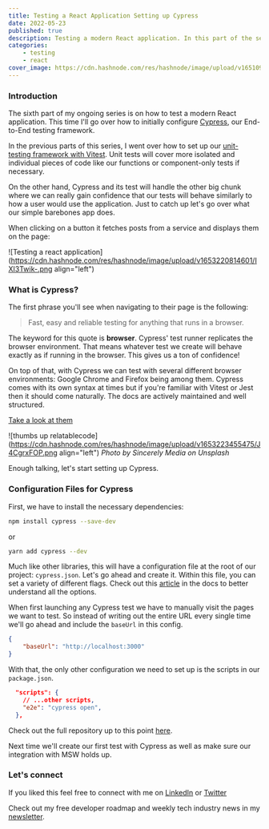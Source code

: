 ```yaml
---
title: Testing a React Application Setting up Cypress
date: 2022-05-23
published: true
description: Testing a modern React application. In this part of the series, we go over how to set up Cypress with React and launching it for the first time.
categories:
    - testing
    - react
cover_image: https://cdn.hashnode.com/res/hashnode/image/upload/v1651098470347/9coA_akWr.png
---
```


### Introduction

The sixth part of my ongoing series is on how to test a modern React application. This time I'll go over how to initially configure [Cypress](https://www.cypress.io/), our End-to-End testing framework.

In the previous parts of this series, I went over how to set up our [unit-testing framework with Vitest](https://relatablecode.com/testing-a-react-application-integrating-msw-with-vitest). Unit tests will cover more isolated and individual pieces of code like our functions or component-only tests if necessary.

On the other hand, Cypress and its test will handle the other big chunk where we can really gain confidence that our tests will behave similarly to how a user would use the application. Just to catch up let's go over what our simple barebones app does.

When clicking on a button it fetches posts from a service and displays them on the page:

![Testing a react application](https://cdn.hashnode.com/res/hashnode/image/upload/v1653220814601/IXI3Twik-.png align="left")

### What is Cypress?

The first phrase you'll see when navigating to their page is the following:

> Fast, easy and reliable testing for anything that runs in a browser.

The keyword for this quote is **browser**. Cypress' test runner replicates the browser environment. That means whatever test we create will behave exactly as if running in the browser. This gives us a ton of confidence!

On top of that, with Cypress we can test with several different browser environments: Google Chrome and Firefox being among them. Cypress comes with its own syntax at times but if you're familiar with Vitest or Jest then it should come naturally. The docs are actively maintained and well structured.

[Take a look at them](https://docs.cypress.io/)

![thumbs up relatablecode](https://cdn.hashnode.com/res/hashnode/image/upload/v1653223455475/J4CgrxFOP.png align="left")
_Photo by Sincerely Media on Unsplash_

Enough talking, let's start setting up Cypress.

### Configuration Files for Cypress

First, we have to install the necessary dependencies:

```bash
npm install cypress --save-dev
```

or

```bash
yarn add cypress --dev
```

Much like other libraries, this will have a configuration file at the root of our project: `cypress.json`. Let's go ahead and create it. Within this file, you can set a variety of different flags. Check out this [article](https://docs.cypress.io/guides/references/configuration#Global) in the docs to better understand all the options.

When first launching any Cypress test we have to manually visit the pages we want to test. So instead of writing out the entire URL every single time we'll go ahead and include the `baseUrl` in this config.

```json
{
	"baseUrl": "http://localhost:3000"
}
```

With that, the only other configuration we need to set up is the scripts in our `package.json`.

```json
  "scripts": {
    // ...other scripts,
    "e2e": "cypress open",
  },
```

Check out the full repository up to this point [here](https://github.com/diballesteros/react-testing).

Next time we'll create our first test with Cypress as well as make sure our integration with MSW holds up.

### Let's connect

If you liked this feel free to connect with me on [LinkedIn](https://www.linkedin.com/in/relatablecode) or [Twitter](https://twitter.com/relatablecoder)

Check out my free developer roadmap and weekly tech industry news in my [newsletter](https://relatablecode.substack.com/).
